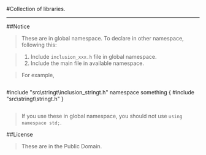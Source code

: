 
#Collection of libraries.

---

##Notice

> These are in global namespace. To declare in other namespace, following this:

>1. Include `inclusion_xxx.h` file in global namespace.
>2. Include the main file in available namespace.

> For example,

>```cpp
#include "src\\stringt\\inclusion_stringt.h"
namespace something
{
#include "src\\stringt\\stringt.h"
}
>```

>If you use these in global namespace, you should not use `using namespace std;`.

##License

> These are in the Public Domain.
